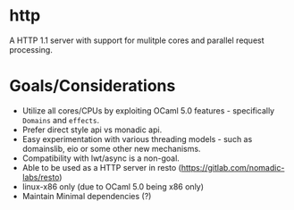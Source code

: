 # http
A HTTP 1.1 server with support for mulitple cores and parallel request processing.

# Goals/Considerations
- Utilize all cores/CPUs by exploiting OCaml 5.0 features - specifically `Domains` and `effects`.
- Prefer direct style api vs monadic api.
- Easy experimentation with various threading models - such as domainslib, eio or some other new mechanisms.
- Compatibility with lwt/async is a non-goal.
- Able to be used as a HTTP server in resto (https://gitlab.com/nomadic-labs/resto)
- linux-x86 only (due to OCaml 5.0 being x86 only) 
- Maintain Minimal dependencies (?)
